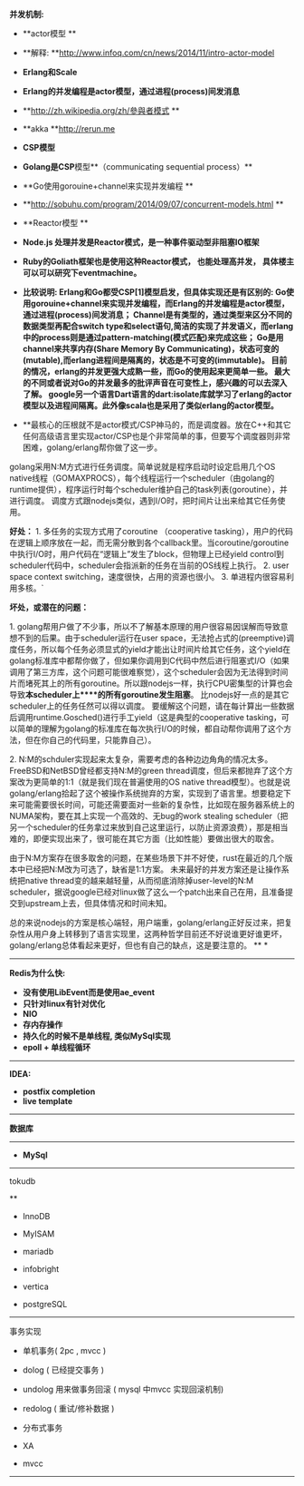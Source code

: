 **并发机制:**

* **actor模型 **

* **解释: **<http://www.infoq.com/cn/news/2014/11/intro-actor-model>
* **Erlang和Scale**
* **Erlang的并发编程是actor模型，通过进程(process)间发消息**
* **<http://zh.wikipedia.org/zh/參與者模式>
**
* **akka **<http://rerun.me>

* **CSP模型**

* **Golang是CSP**模型**（communicating sequential process）**
* **Go使用gorouine+channel来实现并发编程
**
* **<http://sobuhu.com/program/2014/09/07/concurrent-models.html>
**

* **Reactor模型 **

* **Node.js 处理并发是Reactor模式，是一种事件驱动型非阻塞IO框架**
* **Ruby的Goliath框架也是使用这种Reactor模式， 也能处理高并发， 具体楼主可以可以研究下eventmachine。**

* **比较说明: Erlang和Go都受CSP[1]模型启发，但具体实现还是有区别的:
Go使用gorouine+channel来实现并发编程，而Erlang的并发编程是actor模型，通过进程(process)间发消息；
Channel是有类型的，通过类型来区分不同的数据类型再配合switch type和select语句,简洁的实现了并发语义，而erlang中的process则是通过pattern-matching(模式匹配)来完成这些；
Go是用channel来共享内存(Share Memory By Communicating)，状态可变的(mutable),而erlang进程间是隔离的，状态是不可变的(immutable)。
目前的情况，erlang的并发更强大成熟一些，而Go的使用起来更简单一些。
最大的不同或者说对Go的并发最多的批评声音在可变性上，感兴趣的可以去深入了解。
google另一个语言Dart语言的dart:isolate库就学习了erlang的actor模型以及进程间隔离。此外像scala也是采用了类似erlang的actor模型。**
* **最核心的压根就不是actor模式/CSP神马的，而是调度器。放在C++和其它任何高级语言里实现actor/CSP也是个非常简单的事，但要写个调度器则非常困难，golang/erlang帮你做了这一步。

golang采用N:M方式进行任务调度。简单说就是程序启动时设定启用几个OS native线程（GOMAXPROCS），每个线程运行一个scheduler（由golang的runtime提供），程序运行时每个scheduler维护自己的task列表(goroutine），并进行调度。
调度方式跟nodejs类似，遇到I/O时，把时间片让出来给其它任务使用。

**好处：**
1\. 多任务的实现方式用了coroutine （cooperative tasking），用户的代码在逻辑上顺序放在一起，而无需分散到各个callback里。当coroutine/goroutine中执行I/O时，用户代码在“逻辑上”发生了block，但物理上已经yield control到scheduler代码中，scheduler会指派新的任务在当前的OS线程上执行。
2\. user space context switching，速度很快，占用的资源也很小。
3\. 单进程内很容易利用多核。`

**坏处，或潜在的问题：**

1\. golang帮用户做了不少事，所以不了解基本原理的用户很容易因误解而导致意想不到的后果。由于scheduler运行在user space，无法抢占式的(preemptive)调度任务，所以每个任务必须显式的yield才能出让时间片给其它任务，这个yield在golang标准库中都帮你做了，但如果你调用到C代码中然后进行阻塞式I/O（如果调用了第三方库，这个问题可能很难察觉），这个scheduler会因为无法得到时间片而堵死其上的所有goroutine。所以跟nodejs一样，执行CPU密集型的计算也会导致**本scheduler上****的所有goroutine发生阻塞**。
比nodejs好一点的是其它scheduler上的任务任然可以得以调度。
要缓解这个问题，请在每计算出一些数据后调用runtime.Gosched()进行手工yield（这是典型的cooperative tasking，可以简单的理解为golang的标准库在每次执行I/O的时候，都自动帮你调用了这个方法，但在你自己的代码里，只能靠自己）。

2\. N:M的schduler实现起来太复杂，需要考虑的各种边边角角的情况太多。FreeBSD和NetBSD曾经都支持N:M的green thread调度，但后来都抛弃了这个方案改为更简单的1:1（就是我们现在普遍使用的OS native thread模型）。也就是说golang/erlang拾起了这个被操作系统抛弃的方案，实现到了语言里。想要稳定下来可能需要很长时间，可能还需要面对一些新的复杂性，比如现在服务器系统上的NUMA架构，要在其上实现一个高效的、无bug的work stealing scheduler（把另一个scheduler的任务拿过来放到自己这里运行，以防止资源浪费），那是相当难的，即便实现出来了，很可能在其它方面（比如性能）要做出很大的取舍。

由于N:M方案存在很多取舍的问题，在某些场景下并不好使，rust在最近的几个版本中已经把N:M改为可选了，缺省是1:1方案。
未来最好的并发方案还是让操作系统把native thread变的越来越轻量，从而彻底消除掉user-level的N:M scheduler，据说google已经对linux做了这么一个patch出来自己在用，且准备提交到upstream上去，但具体情况和时间未知。

总的来说nodejs的方案是核心端轻，用户端重，golang/erlang正好反过来，把复杂性从用户身上转移到了语言实现里，这两种哲学目前还不好说谁更好谁更坏，golang/erlang总体看起来更好，但也有自己的缺点，这是要注意的。
**
*

---

**Redis为什么快:**

* **没有使用LibEvent而是使用ae\_event**
* **只针对linux有针对优化**
* **NIO**
* **存内存操作**
* **持久化的时候不是单线程, 类似MySql实现**
* **epoll + 单线程循环**

---

**IDEA:**

* **postfix completion**
* **live template**

---

**数据库**

****

* **MySql**

* **

  tokudb

**
* InnoDB
* MyISAM
* mariadb
* infobright

* vertica
* postgreSQL

---

事务实现

* 单机事务( 2pc , mvcc )

* dolog ( 已经提交事务 )
* undolog 用来做事务回滚 ( mysql 中mvcc 实现回滚机制)
* redolog ( 重试/修补数据 )

* 分布式事务

* XA
* mvcc

---